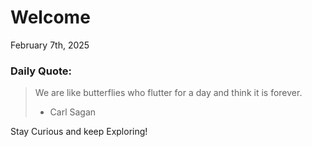 # Welcome

February 7th, 2025

### Daily Quote:
> We are like butterflies who flutter for a day and think it is forever.
> 	- Carl Sagan

Stay Curious and keep Exploring!

